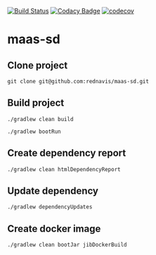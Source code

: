 [![Build Status](https://travis-ci.com/rednavis/maas-sd.svg?branch=master)](https://travis-ci.com/rednavis/maas-sd)
[![Codacy Badge](https://api.codacy.com/project/badge/Grade/72614d9beef84d91b6825afa10c7074b)](https://www.codacy.com/gh/rednavis/maas-sd?utm_source=github.com&amp;utm_medium=referral&amp;utm_content=rednavis/maas-sd&amp;utm_campaign=Badge_Grade)
[![codecov](https://codecov.io/gh/rednavis/maas-sd/branch/master/graph/badge.svg)](https://codecov.io/gh/rednavis/maas-sd)

# maas-sd

## Clone project

`git clone git@github.com:rednavis/maas-sd.git`

## Build project

`./gradlew clean build`

`./gradlew bootRun`

## Create dependency report

`./gradlew clean htmlDependencyReport`

## Update dependency

`./gradlew dependencyUpdates`

## Create docker image

`./gradlew clean bootJar jibDockerBuild`